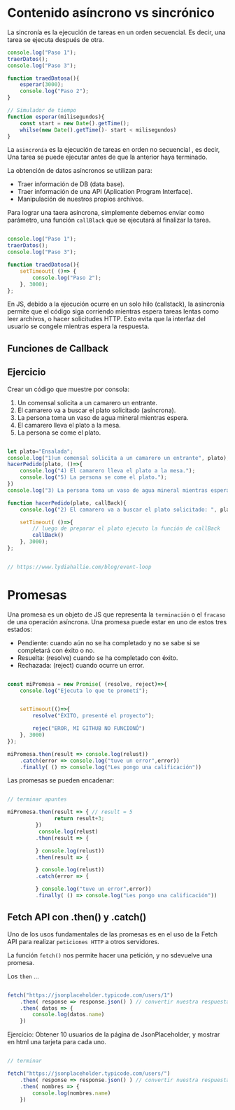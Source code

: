 # Contenido asíncrono vs sincrónico

La sincronía es la ejecución de tareas en un orden secuencial. Es decir, una tarea se ejecuta después de otra.

```js
console.log("Paso 1");
traerDatos();
console.log("Paso 3");

function traedDatosa(){
    esperar(3000);
    console.log("Paso 2");
}

// Simulador de tiempo
function esperar(milisegundos){
    const start = new Date().getTime();
    whilse(new Date().getTime()- start < milisegundos)
}

```

La `asincronía` es la ejecución de tareas en orden no secuencial , es decir, Una tarea se puede ejecutar antes de que la anterior haya terminado.

La obtención de datos asíncronos se utilizan para:
- Traer información de DB (data base).
- Traer información de una API (Aplication Program Interface).
- Manipulación de nuestros propios archivos.

Para lograr una taera asíncrona, simplemente debemos enviar como parámetro, una función `callBlack` que se ejecutará al finalizar la tarea.


```js

console.log("Paso 1");
traerDatos();
console.log("Paso 3");

function traedDatosa(){
    setTimeout( ()=> {
        console.log("Paso 2");
    }, 3000);
};

```

En JS, debido a la ejecución ocurre en un solo hilo (callstack), la asincronía permite que el código siga corriendo mientras espera tareas lentas como leer archivos, o hacer solicitudes HTTP. Esto evita que la interfaz del usuario se congele mientras espera la respuesta.


## Funciones de Callback




## Ejercicio
Crear un código que muestre por consola:
1) Un comensal solicita a un camarero un entrante.
2) El camarero va a buscar el plato solicitado (asíncrona).
3) La persona toma un vaso de agua mineral mientras espera.
4) El camarero lleva el plato a la mesa.
5) La persona se come el plato.

```js

let plato="Ensalada";
console.log("1)un comensal solicita a un camarero un entrante", plato);
hacerPedido(plato, ()=>{
    console.log("4) El camarero lleva el plato a la mesa.");
    console.log("5) La persona se come el plato.");
})
console.log("3) La persona toma un vaso de agua mineral mientras espera.")

function hacerPedido(plato, callBack){
    console.log("2) El camarero va a buscar el plato solicitado: ", plato);

    setTimeout( ()=>{
        // luego de preparar el plato ejecuto la función de callBack
        callBack()
    }, 3000);
};


// https://www.lydiahallie.com/blog/event-loop
```
# Promesas

Una promesa es un objeto de JS que representa la `terminación` o el `fracaso` de una operación asíncrona.
Una promesa puede estar en uno de estos tres estados:
- Pendiente: cuando aún no se ha completado y no se sabe si se completará con éxito o no.
- Resuelta: (resolve) cuando se ha completado con éxito.
- Rechazada: (reject) cuando ocurre un error.


```js

const miPromesa = new Promise( (resolve, reject)=>{
    console.log("Ejecuta lo que te prometí");


    setTimeout(()=>{
        resolve("ÉXITO, presenté el proyecto");

        rejec("EROR, MI GITHUB NO FUNCIONÓ")
    }, 3000)
});

miPromesa.then(result => console.log(relust))
    .catch(error => console.log("tuve un error",error))
    .finally( () => console.log("Les pongo una calificación"))

```

Las promesas se pueden encadenar: 

```js

// terminar apuntes

miPromesa.then(result => { // result = 5
               return result+3;
         })
          console.log(relust)
         .then(result => {

         } console.log(relust))
         .then(result => {

         } console.log(relust))
         .catch(error => {

         } console.log("tuve un error",error))
         .finally( () => console.log("Les pongo una calificación"))

```


## Fetch API con .then() y .catch()

Uno de los usos fundamentales de las promesas es en el uso de la Fetch API para realizar `peticiones HTTP` a otros servidores.

La función `fetch()` nos permite hacer una petición, y no sdevuelve una promesa.

Los `then` ...


```js

fetch("https://jsonplaceholder.typicode.com/users/1")
    .then( response => response.json() ) // convertir nuestra respuesta a JSON
    .then( datos => {
        console.log(datos.name)
    })

```


Ejercício: Obtener 10 usuarios de la página de JsonPlaceholder, y mostrar en html una tarjeta para cada uno.

```js

// terminar

fetch("https://jsonplaceholder.typicode.com/users/")
    .then( response => response.json() ) // convertir nuestra respuesta a JSON
    .then( nombres => {
        console.log(nombres.name)
    })


```

